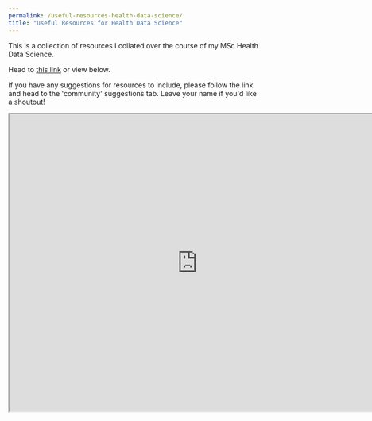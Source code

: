 ```yaml
---
permalink: /useful-resources-health-data-science/
title: "Useful Resources for Health Data Science"
---
```


This is a collection of resources I collated over the course of my MSc Health Data Science.

Head to [this link](https://docs.google.com/spreadsheets/d/1RGWUM5ZM-TfntxsFMml11Y46w0Tl6GeNT4mqgiTCUXY/edit?usp=sharing) or view below.

If you have any suggestions for resources to include, please follow the link and head to the 'community' suggestions tab. Leave your name if you'd like a shoutout! 

<style>
    #myFrame { width:150%; height:600px; }
</style>

<iframe id="myFrame" src="https://docs.google.com/spreadsheets/d/e/2PACX-1vSeRLatreXxL2OwpKNW7TjbYfEEmYl2xwAhHrHZzqXfW8yyo8cIdPChydTk1mBHal5RfFt8kRQ6xUy4/pubhtml?widget=true&amp;headers=false"></iframe>
